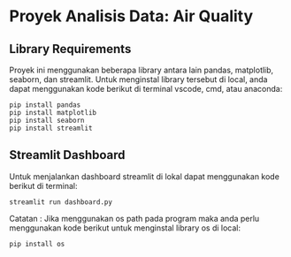 # Proyek Analisis Data: Air Quality
## Library Requirements
Proyek ini menggunakan beberapa library antara lain pandas, matplotlib, seaborn, dan streamlit.
Untuk menginstal library tersebut di local, anda dapat menggunakan kode berikut di terminal vscode, cmd, atau anaconda:
```
pip install pandas
pip install matplotlib
pip install seaborn
pip install streamlit
```

## Streamlit Dashboard
Untuk menjalankan dashboard streamlit di lokal dapat menggunakan kode berikut di terminal:
```
streamlit run dashboard.py
```

Catatan :
Jika menggunakan os path pada program maka anda perlu menggunakan kode berikut untuk menginstal library os di local:
```
pip install os
```
